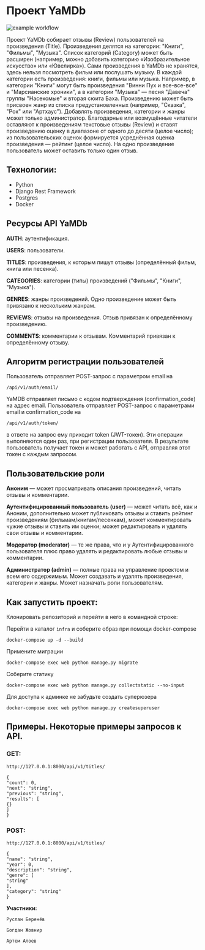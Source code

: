 # Проект YaMDb

![example workflow](https://github.com/Wwwoper/yamdb_final/actions/workflows/yamdb_workflow.yaml/badge.svg?event=push)

Проект YaMDb собирает отзывы (Review) пользователей на произведения (Title). Произведения делятся на категории: "Книги", "Фильмы", "Музыка". Список категорий (Category) может быть расширен (например, можно добавить категорию «Изобразительное искусство» или «Ювелирка»).
Сами произведения в YaMDb не хранятся, здесь нельзя посмотреть фильм или послушать музыку.
В каждой категории есть произведения: книги, фильмы или музыка. Например, в категории "Книги" могут быть произведения "Винни Пух и все-все-все" и "Марсианские хроники", а в категории "Музыка" — песня "Давеча" группы "Насекомые" и вторая сюита Баха. Произведению может быть присвоен жанр из списка предустановленных (например, "Сказка", "Рок" или "Артхаус"). Добавлять произведения, категории и жанры может только администратор.
Благодарные или возмущённые читатели оставляют к произведениям текстовые отзывы (Review) и ставят произведению оценку в диапазоне от одного до десяти (целое число); из пользовательских оценок формируется усреднённая оценка произведения — рейтинг (целое число). На одно произведение пользователь может оставить только один отзыв.

## Технологии:
- Python
- Django Rest Framework
- Postgres
- Docker

## Ресурсы API YaMDb
**AUTH**: аутентификация.

**USERS**: пользователи.

**TITLES**: произведения, к которым пишут отзывы (определённый фильм, книга или песенка).

**CATEGORIES**: категории (типы) произведений ("Фильмы", "Книги", "Музыка").

**GENRES**: жанры произведений. Одно произведение может быть привязано к нескольким жанрам.

**REVIEWS**: отзывы на произведения. Отзыв привязан к определённому произведению.

**COMMENTS**: комментарии к отзывам. Комментарий привязан к определённому отзыву.

## Алгоритм регистрации пользователей
Пользователь отправляет POST-запрос с параметром email на 
```
/api/v1/auth/email/
```
YaMDB отправляет письмо с кодом подтверждения (confirmation_code) на адрес email.
Пользователь отправляет POST-запрос с параметрами email и confirmation_code на
```
/api/v1/auth/token/
```
в ответе на запрос ему приходит token (JWT-токен).
Эти операции выполняются один раз, при регистрации пользователя. В результате пользователь получает токен и может работать с API, отправляя этот токен с каждым запросом.

## Пользовательские роли
**Аноним** — может просматривать описания произведений, читать отзывы и комментарии.

**Аутентифицированный пользователь (user)** — может читать всё, как и Аноним, дополнительно может публиковать отзывы и ставить рейтинг произведениям (фильмам/книгам/песенкам), может комментировать чужие отзывы и ставить им оценки; может редактировать и удалять свои отзывы и комментарии.

**Модератор (moderator)** — те же права, что и у Аутентифицированного пользователя плюс право удалять и редактировать любые отзывы и комментарии.

**Администратор (admin)** — полные права на управление проектом и всем его содержимым. Может создавать и удалять произведения, категории и жанры. Может назначать роли пользователям.

## Как запустить проект:

Клонировать репозиторий и перейти в него в командной строке:

Перейти в каталог `infra`  и соберите образ при помощи docker-compose
```
docker-compose up -d --build
```
Примените миграции
```
docker-compose exec web python manage.py migrate
```
Соберите статику
```
docker-compose exec web python manage.py collectstatic --no-input
```
Для доступа к админке не забудьте создать суперюзера
```
docker-compose exec web python manage.py createsuperuser
```

## Примеры. Некоторые примеры запросов к API.

### GET:

```
http://127.0.0.1:8000/api/v1/titles/
```

```
{
"count": 0,
"next": "string",
"previous": "string",
"results": [
{}
]
}
```

### POST:

```
http://127.0.0.1:8000/api/v1/titles/
```

```
{
"name": "string",
"year": 0,
"description": "string",
"genre": [
"string"
],
"category": "string"
}
```

**Участники:**

```
Руслан Беренёв
```

```
Богдан Жовнир
```

```
Артем Алоев
```
